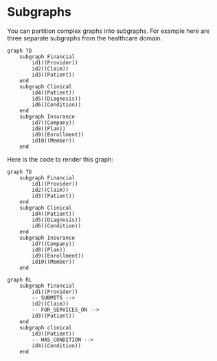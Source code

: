 # Subgraphs
You can partition complex graphs into subgraphs.  For example here are three separate subgraphs from the healthcare domain.


```mermaid
graph TD
    subgraph Financial
        id1((Provider))
        id2((Claim))
        id3((Patient))
    end
    subgraph Clinical
        id4((Patient))
        id5((Diagnosis))
        id6((Condition))
    end
    subgraph Insurance
        id7((Company))
        id8((Plan))
        id9((Enrollment))
        id10((Member))
    end
```

Here is the code to render this graph:

```
graph TD
    subgraph Financial
        id1((Provider))
        id2((Claim))
        id3((Patient))
    end
    subgraph Clinical
        id4((Patient))
        id5((Diagnosis))
        id6((Condition))
    end
    subgraph Insurance
        id7((Company))
        id8((Plan))
        id9((Enrollment))
        id10((Member))
    end
```

```mermaid
graph RL
    subgraph financial
        id1((Provider))
        -- SUBMITS -->
        id2((Claim))
        -- FOR_SERVICES_ON -->
        id3((Patient))
    end
    subgraph clinical
        id3((Patient))
        -- HAS_CONDITION -->
        id4((Condition))
    end
```


